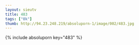 ```yaml
--- 
layout: sieutv
title: 483
tags: ["0k"]
thumb: http://94.23.248.219/absoluporn-1/image/002/483.jpg
---
```

{% include absoluporn key="483" %} 
